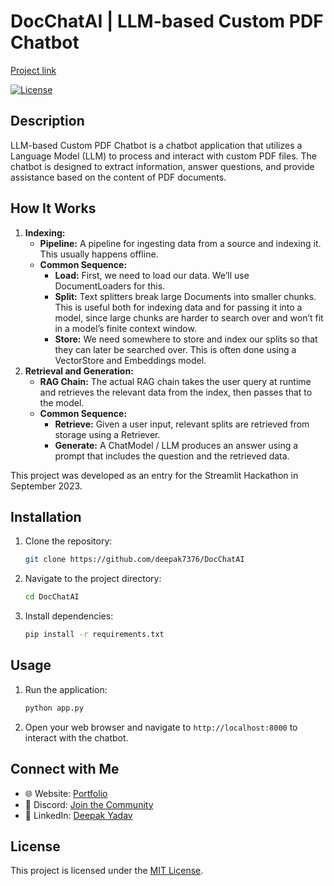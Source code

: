 # DocChatAI | LLM-based Custom PDF Chatbot

[Project link](https://huggingface.co/spaces/Deepak7376/LLM-based-custom-pdf-chatbot)

[![License](https://img.shields.io/badge/license-MIT-blue.svg)](LICENSE)

## Description

LLM-based Custom PDF Chatbot is a chatbot application that utilizes a Language Model (LLM) to process and interact with custom PDF files. The chatbot is designed to extract information, answer questions, and provide assistance based on the content of PDF documents.


## How It Works

1. **Indexing:**
    - **Pipeline:** A pipeline for ingesting data from a source and indexing it. This usually happens offline.
    - **Common Sequence:**
        - **Load:** First, we need to load our data. We’ll use DocumentLoaders for this.
        - **Split:** Text splitters break large Documents into smaller chunks. This is useful both for indexing data and for passing it into a model, since large chunks are harder to search over and won’t fit in a model’s finite context window.
        - **Store:** We need somewhere to store and index our splits so that they can later be searched over. This is often done using a VectorStore and Embeddings model.
2. **Retrieval and Generation:**
    - **RAG Chain:** The actual RAG chain takes the user query at runtime and retrieves the relevant data from the index, then passes that to the model.
    - **Common Sequence:**
        - **Retrieve:** Given a user input, relevant splits are retrieved from storage using a Retriever.
        - **Generate:** A ChatModel / LLM produces an answer using a prompt that includes the question and the retrieved data.

This project was developed as an entry for the Streamlit Hackathon in September 2023.

## Installation

1. Clone the repository:

   ```bash
   git clone https://github.com/deepak7376/DocChatAI
   ```

2. Navigate to the project directory:

   ```bash
   cd DocChatAI
   ```

3. Install dependencies:

   ```bash
   pip install -r requirements.txt
   ```

## Usage

1. Run the application:

   ```bash
   python app.py
   ```

2. Open your web browser and navigate to `http://localhost:8000` to interact with the chatbot.


## Connect with Me

- 🌐 Website: [Portfolio](http://deepak7376.github.io/)
- 💬 Discord: [Join the Community](https://discord.gg/community)
- 💼 LinkedIn: [Deepak Yadav](https://www.linkedin.com/in/dky7376/)

## License

This project is licensed under the [MIT License](LICENSE).

